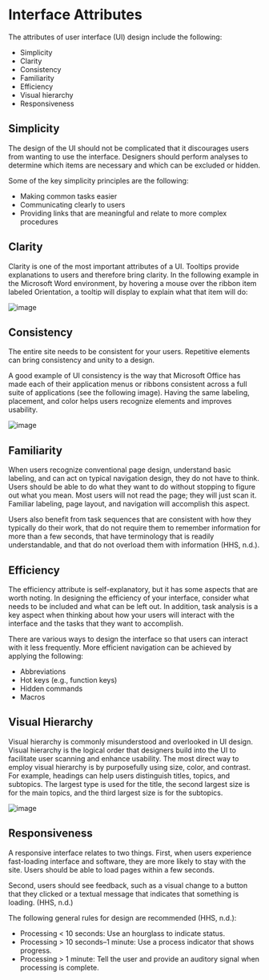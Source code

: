 # Interface Attributes

The attributes of user interface (UI) design include the following:

- Simplicity
- Clarity
- Consistency
- Familiarity
- Efficiency
- Visual hierarchy
- Responsiveness

## Simplicity

The design of the UI should not be complicated that it discourages users from wanting to use the interface. Designers should perform analyses to determine which items are necessary and which can be excluded or hidden.

Some of the key simplicity principles are the following:

- Making common tasks easier
- Communicating clearly to users
- Providing links that are meaningful and relate to more complex procedures

## Clarity

Clarity is one of the most important attributes of a UI. Tooltips provide explanations to users and therefore bring clarity. In the following example in the Microsoft Word environment, by hovering a mouse over the ribbon item labeled Orientation, a tooltip will display to explain what that item will do:

![image](https://user-images.githubusercontent.com/73081144/183807350-1deba171-3a33-4e03-9aa7-541724b5d930.png)

## Consistency

The entire site needs to be consistent for your users. Repetitive elements can bring consistency and unity to a design.

A good example of UI consistency is the way that Microsoft Office has made each of their application menus or ribbons consistent across a full suite of applications (see the following image). Having the same labeling, placement, and color helps users recognize elements and improves usability.

![image](https://user-images.githubusercontent.com/73081144/183807379-f080bece-1c82-40f1-96d4-ef74280699bb.png)

## Familiarity

When users recognize conventional page design, understand basic labeling, and can act on typical navigation design, they do not have to think. Users should be able to do what they want to do without stopping to figure out what you mean. Most users will not read the page; they will just scan it. Familiar labeling, page layout, and navigation will accomplish this aspect.

Users also benefit from task sequences that are consistent with how they typically do their work, that do not require them to remember information for more than a few seconds, that have terminology that is readily understandable, and that do not overload them with information (HHS, n.d.).

## Efficiency

The efficiency attribute is self-explanatory, but it has some aspects that are worth noting. In designing the efficiency of your interface, consider what needs to be included and what can be left out. In addition, task analysis is a key aspect when thinking about how your users will interact with the interface and the tasks that they want to accomplish.

There are various ways to design the interface so that users can interact with it less frequently. More efficient navigation can be achieved by applying the following:

- Abbreviations
- Hot keys (e.g., function keys)
- Hidden commands
- Macros

## Visual Hierarchy

Visual hierarchy is commonly misunderstood and overlooked in UI design. Visual hierarchy is the logical order that designers build into the UI to facilitate user scanning and enhance usability. The most direct way to employ visual hierarchy is by purposefully using size, color, and contrast. For example, headings can help users distinguish titles, topics, and subtopics. The largest type is used for the title, the second largest size is for the main topics, and the third largest size is for the subtopics.

![image](https://user-images.githubusercontent.com/73081144/183807384-39c7be93-5cc5-4d46-b78d-32a3fd9013a9.png)

## Responsiveness

A responsive interface relates to two things. First, when users experience fast-loading interface and software, they are more likely to stay with the site. Users should be able to load pages within a few seconds.

Second, users should see feedback, such as a visual change to a button that they clicked or a textual message that indicates that something is loading. (HHS, n.d.)

The following general rules for design are recommended (HHS, n.d.):

- Processing < 10 seconds: Use an hourglass to indicate status.
- Processing > 10 seconds–1 minute: Use a process indicator that shows progress.
- Processing > 1 minute: Tell the user and provide an auditory signal when processing is complete.
